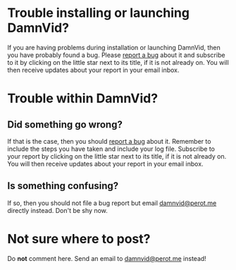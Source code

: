 # Trouble installing or launching DamnVid? #
If you are having problems during installation or launching DamnVid, then you have probably found a bug. Please [report a bug](http://code.google.com/p/damnvid/issues/entry) about it and subscribe to it by clicking on the little star next to its title, if it is not already on. You will then receive updates about your report in your email inbox.

# Trouble within DamnVid? #
## Did something go wrong? ##
If that is the case, then you should [report a bug](http://code.google.com/p/damnvid/issues/entry) about it. Remember to include the steps you have taken and include your log file. Subscribe to your report by clicking on the little star next to its title, if it is not already on. You will then receive updates about your report in your email inbox.

## Is something confusing? ##
If so, then you should not file a bug report but email damnvid@perot.me directly instead. Don't be shy now.

# Not sure where to post? #
Do **not** comment here. Send an email to damnvid@perot.me instead!